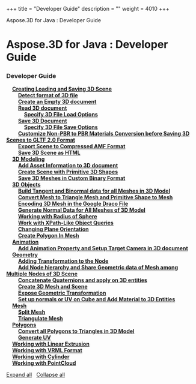 +++
title = "Developer Guide" 
description = "" 
weight = 4010 
+++

Aspose.3D for Java : Developer Guide  

# Aspose.3D for Java : Developer Guide


### Developer Guide

&nbsp;&nbsp;&nbsp;&nbsp;[**Creating Loading and Saving 3D Scene**](https://docs2.aspose.com/3d/java/developerguide/creatingloadingandsaving3dscene/)    
&nbsp;&nbsp;&nbsp;&nbsp;&nbsp;&nbsp;&nbsp;&nbsp;[**Detect format of 3D file**](https://docs2.aspose.com/3d/java/developerguide/creatingloadingandsaving3dscene/detect+format+of+3d+file)    
&nbsp;&nbsp;&nbsp;&nbsp;&nbsp;&nbsp;&nbsp;&nbsp;[**Create an Empty 3D document**](https://docs2.aspose.com/3d/java/developerguide/creatingloadingandsaving3dscene/create+an+empty+3d+document)    
&nbsp;&nbsp;&nbsp;&nbsp;&nbsp;&nbsp;&nbsp;&nbsp;[**Read 3D document**](https://docs2.aspose.com/3d/java/developerguide/creatingloadingandsaving3dscene/read3ddocument/)    
&nbsp;&nbsp;&nbsp;&nbsp;&nbsp;&nbsp;&nbsp;&nbsp;&nbsp;&nbsp;&nbsp;&nbsp;[**Specify 3D File Load Options**](https://docs2.aspose.com/3d/java/developerguide/creatingloadingandsaving3dscene/read3ddocument/specify+3d+file+load+options)    
&nbsp;&nbsp;&nbsp;&nbsp;&nbsp;&nbsp;&nbsp;&nbsp;[**Save 3D Document**](https://docs2.aspose.com/3d/java/developerguide/creatingloadingandsaving3dscene/save3ddocument/)    
&nbsp;&nbsp;&nbsp;&nbsp;&nbsp;&nbsp;&nbsp;&nbsp;&nbsp;&nbsp;&nbsp;&nbsp;[**Specify 3D File Save Options**](https://docs2.aspose.com/3d/java/developerguide/creatingloadingandsaving3dscene/save3ddocument/specify+3d+file+save+options)    
&nbsp;&nbsp;&nbsp;&nbsp;&nbsp;&nbsp;&nbsp;&nbsp;[**Customize Non-PBR to PBR Materials Conversion before Saving 3D Scenes to GLTF 2.0 Format**](https://docs2.aspose.com/3d/java/developerguide/creatingloadingandsaving3dscene/customize+non-pbr+to+pbr+materials+conversion+before+saving+3d+scenes+to+gltf+2.0+format)    
&nbsp;&nbsp;&nbsp;&nbsp;&nbsp;&nbsp;&nbsp;&nbsp;[**Export Scene to Compressed AMF Format**](https://docs2.aspose.com/3d/java/developerguide/creatingloadingandsaving3dscene/export+scene+to+compressed+amf+format)    
&nbsp;&nbsp;&nbsp;&nbsp;&nbsp;&nbsp;&nbsp;&nbsp;[**Save 3D Scene as HTML**](https://docs2.aspose.com/3d/java/developerguide/creatingloadingandsaving3dscene/save+3d+scene+as+html)    
&nbsp;&nbsp;&nbsp;&nbsp;[**3D Modeling**](https://docs2.aspose.com/3d/java/developerguide/3dmodeling/)    
&nbsp;&nbsp;&nbsp;&nbsp;&nbsp;&nbsp;&nbsp;&nbsp;[**Add Asset Information to 3D document**](https://docs2.aspose.com/3d/java/developerguide/3dmodeling/add+asset+information+to+3d+document)    
&nbsp;&nbsp;&nbsp;&nbsp;&nbsp;&nbsp;&nbsp;&nbsp;[**Create Scene with Primitive 3D Shapes**](https://docs2.aspose.com/3d/java/developerguide/3dmodeling/create+scene+with+primitive+3d+shapes)    
&nbsp;&nbsp;&nbsp;&nbsp;&nbsp;&nbsp;&nbsp;&nbsp;[**Save 3D Meshes in Custom Binary Format**](https://docs2.aspose.com/3d/java/developerguide/3dmodeling/save+3d+meshes+in+custom+binary+format)    
&nbsp;&nbsp;&nbsp;&nbsp;[**3D Objects**](https://docs2.aspose.com/3d/java/developerguide/3dobjects/)    
&nbsp;&nbsp;&nbsp;&nbsp;&nbsp;&nbsp;&nbsp;&nbsp;[**Build Tangent and Binormal data for all Meshes in 3D Model**](https://docs2.aspose.com/3d/java/developerguide/3dobjects/build+tangent+and+binormal+data+for+all+meshes+in+3d+model)    
&nbsp;&nbsp;&nbsp;&nbsp;&nbsp;&nbsp;&nbsp;&nbsp;[**Convert Mesh to Triangle Mesh and Primitive Shape to Mesh**](https://docs2.aspose.com/3d/java/developerguide/3dobjects/convert+mesh+to+triangle+mesh+and+primitive+shape+to+mesh)    
&nbsp;&nbsp;&nbsp;&nbsp;&nbsp;&nbsp;&nbsp;&nbsp;[**Encoding 3D Mesh in the Google Draco File**](https://docs2.aspose.com/3d/java/developerguide/3dobjects/encoding+3d+mesh+in+the+google+draco+file)    
&nbsp;&nbsp;&nbsp;&nbsp;&nbsp;&nbsp;&nbsp;&nbsp;[**Generate Normal Data for All Meshes of 3D Model**](https://docs2.aspose.com/3d/java/developerguide/3dobjects/generate+normal+data+for+all+meshes+of+3d+model)    
&nbsp;&nbsp;&nbsp;&nbsp;&nbsp;&nbsp;&nbsp;&nbsp;[**Working with Radius of Sphere**](https://docs2.aspose.com/3d/java/developerguide/3dobjects/working+with+radius+of+sphere)    
&nbsp;&nbsp;&nbsp;&nbsp;&nbsp;&nbsp;&nbsp;&nbsp;[**Work with XPath-Like Object Queries**](https://docs2.aspose.com/3d/java/developerguide/3dobjects/work+with+xpath-like+object+queries)    
&nbsp;&nbsp;&nbsp;&nbsp;&nbsp;&nbsp;&nbsp;&nbsp;[**Changing Plane Orientation**](https://docs2.aspose.com/3d/java/developerguide/3dobjects/changing+plane+orientation)    
&nbsp;&nbsp;&nbsp;&nbsp;&nbsp;&nbsp;&nbsp;&nbsp;[**Create Polygon In Mesh**](https://docs2.aspose.com/3d/java/developerguide/3dobjects/create+polygon+in+mesh)    
&nbsp;&nbsp;&nbsp;&nbsp;[**Animation**](https://docs2.aspose.com/3d/java/developerguide/animation/)    
&nbsp;&nbsp;&nbsp;&nbsp;&nbsp;&nbsp;&nbsp;&nbsp;[**Add Animation Property and Setup Target Camera in 3D document**](https://docs2.aspose.com/3d/java/developerguide/animation/add+animation+property+and+setup+target+camera+in+3d+document)    
&nbsp;&nbsp;&nbsp;&nbsp;[**Geometry**](https://docs2.aspose.com/3d/java/developerguide/geometry/)    
&nbsp;&nbsp;&nbsp;&nbsp;&nbsp;&nbsp;&nbsp;&nbsp;[**Adding Transformation to the Node**](https://docs2.aspose.com/3d/java/developerguide/geometry/adding+transformation+to+the+node)    
&nbsp;&nbsp;&nbsp;&nbsp;&nbsp;&nbsp;&nbsp;&nbsp;[**Add Node hierarchy and Share Geometric data of Mesh among Multiple Nodes of 3D Scene**](https://docs2.aspose.com/3d/java/developerguide/geometry/add+node+hierarchy+and+share+geometric+data+of+mesh+among+multiple+nodes+of+3d+scene)    
&nbsp;&nbsp;&nbsp;&nbsp;&nbsp;&nbsp;&nbsp;&nbsp;[**Concatenate Quaternions and apply on 3D entities**](https://docs2.aspose.com/3d/java/developerguide/geometry/concatenate+quaternions+and+apply+on+3d+entities)    
&nbsp;&nbsp;&nbsp;&nbsp;&nbsp;&nbsp;&nbsp;&nbsp;[**Create 3D Mesh and Scene**](https://docs2.aspose.com/3d/java/developerguide/geometry/create+3d+mesh+and+scene)    
&nbsp;&nbsp;&nbsp;&nbsp;&nbsp;&nbsp;&nbsp;&nbsp;[**Expose Geometric Transformation**](https://docs2.aspose.com/3d/java/developerguide/geometry/expose+geometric+transformation)    
&nbsp;&nbsp;&nbsp;&nbsp;&nbsp;&nbsp;&nbsp;&nbsp;[**Set up normals or UV on Cube and Add Material to 3D Entities**](https://docs2.aspose.com/3d/java/developerguide/geometry/set+up+normals+or+uv+on+cube+and+add+material+to+3d+entities)    
&nbsp;&nbsp;&nbsp;&nbsp;[**Mesh**](https://docs2.aspose.com/3d/java/developerguide/mesh/)    
&nbsp;&nbsp;&nbsp;&nbsp;&nbsp;&nbsp;&nbsp;&nbsp;[**Split Mesh**](https://docs2.aspose.com/3d/java/developerguide/mesh/split+mesh)    
&nbsp;&nbsp;&nbsp;&nbsp;&nbsp;&nbsp;&nbsp;&nbsp;[**Triangulate Mesh**](https://docs2.aspose.com/3d/java/developerguide/mesh/triangulate+mesh)    
&nbsp;&nbsp;&nbsp;&nbsp;[**Polygons**](https://docs2.aspose.com/3d/java/developerguide/polygons/)    
&nbsp;&nbsp;&nbsp;&nbsp;&nbsp;&nbsp;&nbsp;&nbsp;[**Convert all Polygons to Triangles in 3D Model**](https://docs2.aspose.com/3d/java/developerguide/polygons/convert+all+polygons+to+triangles+in+3d+model)    
&nbsp;&nbsp;&nbsp;&nbsp;&nbsp;&nbsp;&nbsp;&nbsp;[**Generate UV**](https://docs2.aspose.com/3d/java/developerguide/polygons/generate+uv)    
&nbsp;&nbsp;&nbsp;&nbsp;[**Working with Linear Extrusion**](https://docs2.aspose.com/3d/java/developerguide/working+with+linear+extrusion)    
&nbsp;&nbsp;&nbsp;&nbsp;[**Working with VRML Format**](https://docs2.aspose.com/3d/java/developerguide/working+with+vrml+format)    
&nbsp;&nbsp;&nbsp;&nbsp;[**Working with Cylinder**](https://docs2.aspose.com/3d/java/developerguide/working+with+cylinder)    
&nbsp;&nbsp;&nbsp;&nbsp;[**Working with PointCloud**](https://docs2.aspose.com/3d/java/developerguide/working+with+pointcloud)    

[Expand all](#)   [Collapse all](#)

           

